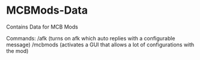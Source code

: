 # MCBMods-Data
Contains Data for MCB Mods

Commands:
/afk (turns on afk which auto replies with a configurable message)
/mcbmods (activates a GUI that allows a lot of configurations with the mod)
